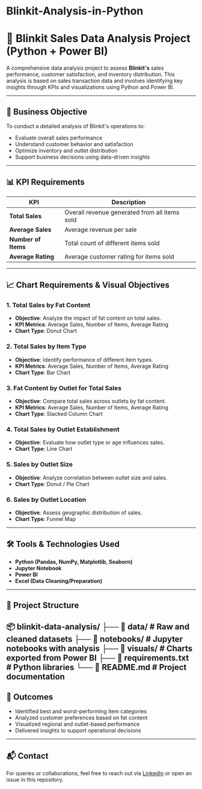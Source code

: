 # Blinkit-Analysis-in-Python
# 🛒 Blinkit Sales Data Analysis Project (Python + Power BI)

A comprehensive data analysis project to assess **Blinkit's** sales performance, customer satisfaction, and inventory distribution. This analysis is based on sales transaction data and involves identifying key insights through KPIs and visualizations using Python and Power BI.

---

## 📌 Business Objective

To conduct a detailed analysis of Blinkit's operations to:

- Evaluate overall sales performance
- Understand customer behavior and satisfaction
- Optimize inventory and outlet distribution
- Support business decisions using data-driven insights

---

## 📊 KPI Requirements

| KPI | Description |
|-----|-------------|
| **Total Sales** | Overall revenue generated from all items sold |
| **Average Sales** | Average revenue per sale |
| **Number of Items** | Total count of different items sold |
| **Average Rating** | Average customer rating for items sold |

---

## 📈 Chart Requirements & Visual Objectives

### 1. Total Sales by Fat Content
- **Objective**: Analyze the impact of fat content on total sales.
- **KPI Metrics**: Average Sales, Number of Items, Average Rating
- **Chart Type**: Donut Chart

### 2. Total Sales by Item Type
- **Objective**: Identify performance of different item types.
- **KPI Metrics**: Average Sales, Number of Items, Average Rating
- **Chart Type**: Bar Chart

### 3. Fat Content by Outlet for Total Sales
- **Objective**: Compare total sales across outlets by fat content.
- **KPI Metrics**: Average Sales, Number of Items, Average Rating
- **Chart Type**: Stacked Column Chart

### 4. Total Sales by Outlet Establishment
- **Objective**: Evaluate how outlet type or age influences sales.
- **Chart Type**: Line Chart

### 5. Sales by Outlet Size
- **Objective**: Analyze correlation between outlet size and sales.
- **Chart Type**: Donut / Pie Chart

### 6. Sales by Outlet Location
- **Objective**: Assess geographic distribution of sales.
- **Chart Type**: Funnel Map

---

## 🛠️ Tools & Technologies Used

- **Python (Pandas, NumPy, Matplotlib, Seaborn)**
- **Jupyter Notebook**
- **Power BI**
- **Excel (Data Cleaning/Preparation)**

---

## 📁 Project Structure
📦 blinkit-data-analysis/
├── 📁 data/                # Raw and cleaned datasets
├── 📁 notebooks/           # Jupyter notebooks with analysis
├── 📁 visuals/             # Charts exported from Power BI
├── 📄 requirements.txt     # Python libraries
└── 📄 README.md            # Project documentation
---

## 🚀 Outcomes

- Identified best and worst-performing item categories
- Analyzed customer preferences based on fat content
- Visualized regional and outlet-based performance
- Delivered insights to support operational decisions

---

## 📬 Contact

For queries or collaborations, feel free to reach out via [LinkedIn](https://www.linkedin.com/) or open an issue in this repository.
